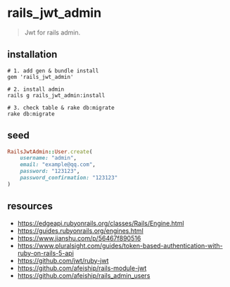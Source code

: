 # rails_jwt_admin
> Jwt for rails admin.

## installation
```shell
# 1. add gen & bundle install
gem 'rails_jwt_admin'

# 2. install admin
rails g rails_jwt_admin:install

# 3. check table & rake db:migrate
rake db:migrate
```

## seed
```rb
RailsJwtAdmin::User.create(
    username: "admin", 
    email: "example@qq.com", 
    password: "123123", 
    password_confirmation: "123123"
)
```

## resources
- https://edgeapi.rubyonrails.org/classes/Rails/Engine.html
- https://guides.rubyonrails.org/engines.html
- https://www.jianshu.com/p/56467f890516
- https://www.pluralsight.com/guides/token-based-authentication-with-ruby-on-rails-5-api
- https://github.com/jwt/ruby-jwt
- https://github.com/afeiship/rails-module-jwt
- https://github.com/afeiship/rails_admin_users